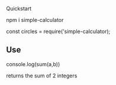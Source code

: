 Quickstart

npm i simple-calculator

const circles = require('simple-calculator);

## Use

console.log(sum(a,b))

returns the sum of 2 integers
